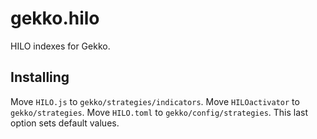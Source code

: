 # gekko.hilo
HILO indexes for Gekko.

## Installing
Move `HILO.js` to `gekko/strategies/indicators`.
Move `HILOactivator` to `gekko/strategies`.
Move `HILO.toml` to `gekko/config/strategies`. This last option sets default values.
